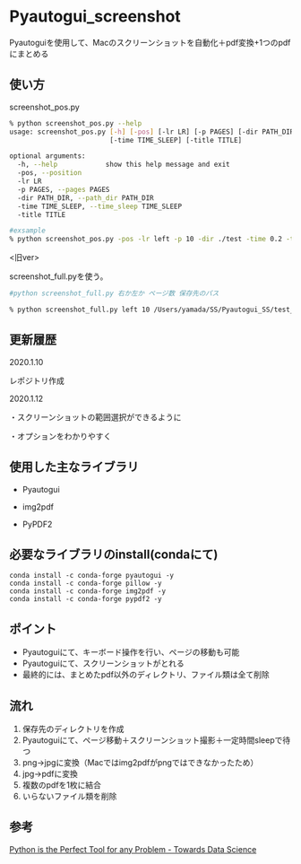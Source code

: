 # Pyautogui_screenshot

Pyautoguiを使用して、Macのスクリーンショットを自動化＋pdf変換+1つのpdfにまとめる

## 使い方

screenshot_pos.py

```bash
% python screenshot_pos.py --help
usage: screenshot_pos.py [-h] [-pos] [-lr LR] [-p PAGES] [-dir PATH_DIR]
                         [-time TIME_SLEEP] [-title TITLE]

optional arguments:
  -h, --help            show this help message and exit
  -pos, --position
  -lr LR
  -p PAGES, --pages PAGES
  -dir PATH_DIR, --path_dir PATH_DIR
  -time TIME_SLEEP, --time_sleep TIME_SLEEP
  -title TITLE

#exsample
% python screenshot_pos.py -pos -lr left -p 10 -dir ./test -time 0.2 -title test
```



<旧ver>

screenshot_full.pyを使う。

```bash
#python screenshot_full.py 右か左か ページ数 保存先のパス

% python screenshot_full.py left 10 /Users/yamada/SS/Pyautogui_SS/test_dir
```



## 更新履歴

2020.1.10

レポジトリ作成

2020.1.12

・スクリーンショットの範囲選択ができるように

・オプションをわかりやすく



## 使用した主なライブラリ

- Pyautogui

- img2pdf

- PyPDF2

  

## 必要なライブラリのinstall(condaにて)

```
conda install -c conda-forge pyautogui -y
conda install -c conda-forge pillow -y
conda install -c conda-forge img2pdf -y
conda install -c conda-forge pypdf2 -y
```



## ポイント

- Pyautoguiにて、キーボード操作を行い、ページの移動も可能
- Pyautoguiにて、スクリーンショットがとれる
- 最終的には、まとめたpdf以外のディレクトリ、ファイル類は全て削除



## 流れ

1. 保存先のディレクトリを作成
2. Pyautoguiにて、ページ移動＋スクリーンショット撮影＋一定時間sleepで待つ
3. png→jpgに変換（Macではimg2pdfがpngではできなかったため）
4. jpg→pdfに変換
5. 複数のpdfを1枚に結合
6. いらないファイル類を削除



## 参考

[Python is the Perfect Tool for any Problem - Towards Data Science](https://towardsdatascience.com/python-is-the-perfect-tool-for-any-problem-f2ba42889a85)
